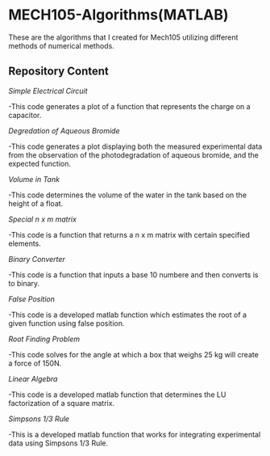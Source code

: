 # MECH105-Algorithms(MATLAB)
These are the algorithms that I created for Mech105 utilizing different methods of numerical methods. 

## Repository Content

*Simple Electrical Circuit*

-This code generates a plot of a function that represents the charge on a capacitor. 

*Degredation of Aqueous Bromide*

-This code generates a plot displaying both the measured experimental data from the observation of the photodegradation of aqueous bromide, and the expected function. 

*Volume in Tank*

-This code determines the volume of the water in the tank based on the height of a float.

*Special n x m matrix*

-This code is a function that returns a n x m matrix with certain specified elements.

*Binary Converter*

-This code is a function that inputs a base 10 numbere and then converts is to binary.

*False Position*

-This code is a developed matlab function which estimates the root of a given function using false position.

*Root Finding Problem*

-This code solves for the angle at which a box that weighs 25 kg will create a force of 150N.

*Linear Algebra*

-This code is a developed matlab function that determines the LU factorization of a square matrix.

*Simpsons 1/3 Rule*

-This is a developed matlab function that works for integrating experimental data using Simpsons 1/3 Rule.
